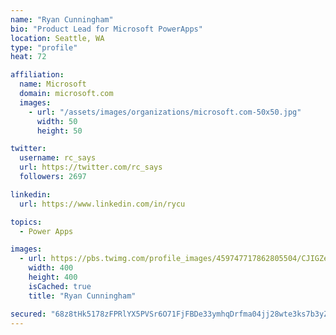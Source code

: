 ```yaml
---
name: "Ryan Cunningham"
bio: "Product Lead for Microsoft PowerApps"
location: Seattle, WA
type: "profile"
heat: 72

affiliation:
  name: Microsoft
  domain: microsoft.com
  images:
    - url: "/assets/images/organizations/microsoft.com-50x50.jpg"
      width: 50
      height: 50

twitter:
  username: rc_says
  url: https://twitter.com/rc_says
  followers: 2697

linkedin:
  url: https://www.linkedin.com/in/rycu

topics:
  - Power Apps

images:
  - url: https://pbs.twimg.com/profile_images/459747717862805504/CJIGZejd_400x400.png
    width: 400
    height: 400
    isCached: true
    title: "Ryan Cunningham"

secured: "68z8tHk5178zFPRlYX5PVSr6O71FjFBDe33ymhqDrfma04jj28wte3ks7b3yZeyAnRB92bzy+rixeLtnHstqyI0RG5ZLXZRg2PCXxyrgglTDx69ohEK+RVMy3LKod3YBqPF0c43tqRjML32Huh+OnsNC4oQZLEm85eXFiIujRCINV9F4ygbeQ9hPm2KCwDbuKif72rDEJ/XI18CTj7gunl/EIIt8Vbeupx1HgwE1Bn07OIw/dheLf4Ll2Ahj4l/Nr5nm2F5teq+DiXlp7Z4/PIne7FmhnHqFzEp//kIODGdXXUu5a7oXe+3xrIknwSs2sgOBlmgAS2RAVwGScQDTSLBsNc0ikMmp0mSFkKcVpGxRYUgFqFW6coeL7zjuifOPXrqxdhfWu4QlahoqzII7naD9Y1XE93ZkCJI2QzwMvPo=;563+XC0sDuDdigT+fAjXlg=="
---
```


